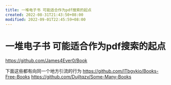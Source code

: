 ```yaml
---
title: 一堆电子书 可能适合作为pdf搜索的起点
created: 2022-08-31T21:43:50+08:00
modified: 2022-09-01T22:45:59+08:00
---
```


# 一堆电子书 可能适合作为pdf搜索的起点

https://github.com/James4Ever0/Book

下面这些都有向同一个地方引流的行为
https://github.com/lTbgykio/Books-Free-Books
https://github.com/Dujltqzv/Some-Many-Books
